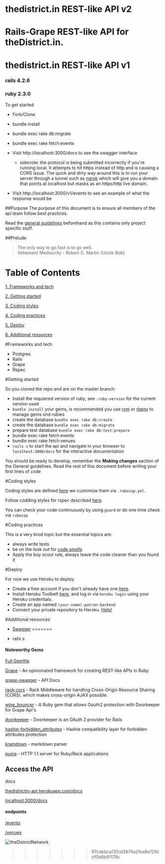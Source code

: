 # thedistrict.in REST-like API v2

Rails-Grape REST-like API for theDistrict.in.
=============================================================
# thedistrict.in REST-like API v1

### rails 4.2.6
### ruby 2.3.0

To get started

* Fork/Clone

* bundle install

* bundle exec rake db:migrate

* bundle exec rake fetch:events

* Visit http://localhost:3000/docs to see the swagger interface
  * sidenote: the protocol is being submitted incorrectly if you're running local. It attempts to hit https instead of http and is causing a CORS issue. The quick and dirty way around this is to run your server through a tunnel such as [ngrok](https://ngrok.com/) which will give you a domain that points at localhost but masks as an https/http live domain.

* Visit http://localhost:3000/v1/events to see an example of what the response would be

##Purpose
The purpose of this document is to ensure all members of the api team follow best practices.

Read the [general guidelines](https://github.com/Patron-team/guide) beforehand as this contains only project specific stuff.

##Prelude
> The only way to go fast is to go well.<br>
> Vehement Mediocrity - Robert C. Martin (Uncle Bob)

# Table of Contents

[1. Frameworks and tech](#frameworks-and-tech)

[2. Getting started](#getting-started)

[3. Coding styles](#coding-styles)

[4. Coding practices](#coding-practices)

[5. Deploy](#deploy)

[6. Additional resources](#additionl-resources)

#Frameworks and tech

 + Postgres
 + Rails
 + Grape
 + Rspec

#Getting started

  So you cloned the repo and are on the master branch:

  + Install the requiered version of ruby, see `.ruby-version` for the current version used
  + `bundle install` your gems, is recommended you use [rvm](https://rvm.io/) or [rbenv](https://github.com/rbenv/rbenv) to manage gems ond rubies
  + create the database `bundle exec rake db:create`
  + create the database `bundle exec rake db:migrate`
  + prepare test database `bundle exec rake db:test:prepare`
  + bundle exec rake fetch:events
  + bundle exec rake fetch:venues
  + `rails s` to start the api and navigate in your browser to `localhost:3000/docs` for the interactive documentation


  You should be ready to develop, remember the __Making changes__ section of the General guidelines.
  Read the rest of this document before writing your first lines of code

#Coding styles

  Coding styles are defined [here](https://github.com/bbatsov/ruby-style-guide) we customize them via `.rubocop.yml`.


  Follow codding styles for rspec described [here](http://betterspecs.org/).


  You can check your code continuously by using `guard` or do one time check via `rubocop`

#Coding practices

  This is a very brod topic but the essential topics are:

  + always write tests
  + be on the look out for [code smells](http://blog.codinghorror.com/code-smells)
  + Apply the boy scout rule, always leave the code cleaner than you found it

#Deploy

  For now we use Heroku to deploy.

  + Create a free account if you don't already have one [here](https://signup.heroku.com).
  + Install Heroku Toolbelt [here](https://toolbelt.heroku.com/), and log in via `heroku login` using your Heroku credentials.
  + Create an app named `(your-name)-patron-backend`
  + Connect your private repository to Heroku. [Help!](https://devcenter.heroku.com/articles/github-integration)

#Additional resources

  + [Swagger](http://swagger.io/)
=======
* rails s

#### Noteworthy Gems
[Full Gemfile](https://github.com/mcrundo/district_grape/blob/master/Gemfile)

[Grape](https://github.com/ruby-grape/grape) - An opinionated framework for creating REST-like APIs in Ruby

[grape-swagger](https://github.com/ruby-grape/grape-swagger) - API Docs 

[rack-cors](https://github.com/cyu/rack-cors) - Rack Middleware for handling Cross-Origin Resource Sharing (CORS), which makes cross-origin AJAX possible.

[wine_bouncer](https://github.com/antek-drzewiecki/wine_bouncer) - A Ruby gem that allows Oauth2 protection with Doorkeeper for Grape Api's

[doorkeeper](https://github.com/doorkeeper-gem/doorkeeper) - Doorkeeper is an OAuth 2 provider for Rails

[hashie-forbidden_attributes](https://github.com/Maxim-Filimonov/hashie-forbidden_attributes) - Hashie compatibility layer for forbidden attributes protection

[kramdown](https://rubygems.org/gems/kramdown/versions/1.10.0) - markdown parser

[puma](https://rubygems.org/gems/puma/versions/3.4.0) - HTTP 1.1 server for Ruby/Rack applications


## Access the API

docs 

[thedistrictin-api.herokuapp.com/docs](http://thedistrictin-api.herokuapp.com/docs)

[localhost:3000/docs](http://localhost:3000/docs)

#### endpoints

[/events](https://thedistrictin-api.herokuapp.com/v1/events)

[/venues](https://thedistrictin-api.herokuapp.com/v1/venues)

![theDistrictNetwork](http://i.imgur.com/zuo0jYu.png)
>>>>>>> 97cdebca131cd3876a2fea8e129ccf0b6b91178c
